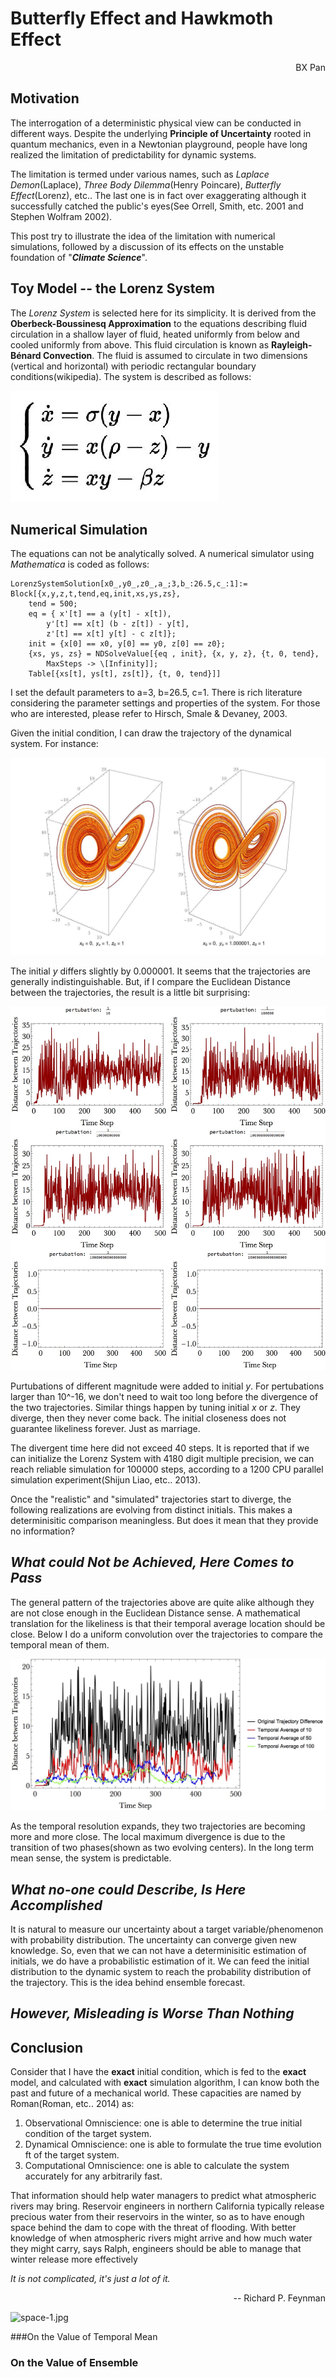 
# Butterfly Effect and Hawkmoth Effect

<div style="text-align: right"> BX Pan </div>

## Motivation

The interrogation of a deterministic physical view can be conducted in different ways. Despite the underlying **Principle of Uncertainty** rooted in quantum mechanics, even in a Newtonian playground, people have long realized the limitation of predictability for dynamic systems. 

The limitation is termed under various names, such as *Laplace Demon*(Laplace), *Three Body Dilemma*(Henry Poincare), *Butterfly Effect*(Lorenz), etc.. The last one is in fact over exaggerating although it successfully catched the public's eyes(See Orrell, Smith, etc. 2001 and Stephen Wolfram 2002).  

This post try to illustrate the idea of the limitation with numerical simulations, followed by a discussion of its effects on the unstable foundation of "***Climate Science***". 


## Toy Model -- the Lorenz System

The *Lorenz System* is selected here for its simplicity. It is derived from the **Oberbeck-Boussinesq Approximation** to the equations describing fluid circulation in a shallow layer of fluid, heated uniformly from below and cooled uniformly from above. This fluid circulation is known as **Rayleigh-Bénard Convection**. The fluid is assumed to circulate in two dimensions (vertical and horizontal) with periodic rectangular boundary conditions(wikipedia). The system is described as follows:

![lorenzsystem.jpg](https://raw.githubusercontent.com/lambdamore/lambdamore.github.io/master/figures/lorenz/lorenzsystem.jpg)

## Numerical Simulation

The equations can not be analytically solved. A numerical simulator using *Mathematica* is coded as follows:

	LorenzSystemSolution[x0_,y0_,z0_,a_;3,b_:26.5,c_:1]:=
	Block[{x,y,z,t,tend,eq,init,xs,ys,zs},
		tend = 500;
		eq = { x'[t] == a (y[t] - x[t]), 
          	y'[t] == x[t] (b - z[t]) - y[t], 
          	z'[t] == x[t] y[t] - c z[t]};
		init = {x[0] == x0, y[0] == y0, z[0] == z0};
		{xs, ys, zs} = NDSolveValue[{eq , init}, {x, y, z}, {t, 0, tend},
			MaxSteps -> \[Infinity]];
		Table[{xs[t], ys[t], zs[t]}, {t, 0, tend}]]
		
I set the default parameters to a=3, b=26.5, c=1. There is rich literature considering the parameter settings and properties of the system. For those who are interested, please refer to Hirsch, Smale & Devaney, 2003. 

Given the initial condition, I can draw the trajectory of the dynamical system. For instance:
 
![lorenzsimulation.jpg](https://raw.githubusercontent.com/lambdamore/lambdamore.github.io/master/figures/lorenz/lorenzsimulation.jpg)
 	
The initial *y* differs slightly by 0.000001. It seems that the trajectories are generally indistinguishable. But, if I compare the Euclidean Distance between the trajectories, the result is a little bit surprising:

![lorenzdistance.jpg](https://raw.githubusercontent.com/lambdamore/lambdamore.github.io/master/figures/lorenz/lorenzdistance.jpg)

Purtubations of different magnitude were added to initial *y*. For pertubations larger than 10^-16, we don't need to wait too long before the divergence of the two trajectories.  Similar things happen by tuning initial *x* or *z*. They diverge, then they never come back. The initial closeness does not guarantee likeliness forever. Just as marriage.

The divergent time here did not exceed 40 steps. It is reported that if we can initialize the Lorenz System with 4180 digit multiple precision, we can reach reliable simulation for 100000 steps, according to a 1200 CPU parallel simulation experiment(Shijun Liao, etc.. 2013). 


Once the "realistic" and "simulated" trajectories start to diverge, the following realizations are evolving from distinct initials. This makes a determinisitic comparison meaningless. But does it mean that they provide no information? 

## *What could Not be Achieved, Here Comes to Pass*          


The general pattern of the  trajectories above are quite alike although they are not close enough in the Euclidean Distance sense. A mathematical translation for the likeliness is that their temporal average location should be close. Below I do a uniform convolution over the trajectories to compare the temporal mean of them. 

![temporalmean.jpg](https://raw.githubusercontent.com/lambdamore/lambdamore.github.io/master/figures/lorenz/lorenzetemporalmean.jpg)

As the temporal resolution expands, they two trajectories are becoming more and more close. The local maximum divergence is due to the transition of two phases(shown as two evolving centers). In the long term mean sense, the system is predictable.


## *What no-one could Describe, Is Here Accomplished*


It is natural to measure our uncertainty about a target variable/phenomenon with probability distribution. The uncertainty can converge given new knowledge. So, even that we can not have a determinisitic estimation of initials, we do have a probabilistic estimation of it. We can feed the initial distribution to the dynamic system to reach the probability distribution of the trajectory. This is the idea behind ensemble forecast. 




## *However, Misleading is Worse Than Nothing*


## Conclusion

Consider that I have the **exact** initial condition, which is fed to the **exact** model, and calculated with **exact** simulation algorithm, I can know both the past and future of a mechanical world. These capacities are named by Roman(Roman, etc.. 2014) as:

1. Observational Omniscience: one is able to determine the true initial
condition of the target system.
2. Dynamical Omniscience: one is able to formulate the true time evolution ft 
of the target system.
3. Computational Omniscience: one is able to calculate the system accurately for any arbitrarily fast.


That information should help water managers
to predict what atmospheric rivers may
bring. Reservoir engineers in northern California
typically release precious water from
their reservoirs in the winter, so as to have
enough space behind the dam to cope with
the threat of flooding. With better knowledge
of when atmospheric rivers might
arrive and how much water they might carry,
says Ralph, engineers should be able to manage
that winter release more effectively

*It is not complicated, it's just a lot of it.* <div style="text-align: right"> -- Richard P. Feynman </div>

![space-1.jpg](https://raw.githubusercontent.com/lambdamore/lambdamore.github.io/master/figures/)

###On the Value of Temporal Mean
### On the Value of Ensemble